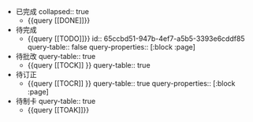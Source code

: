 - 已完成
  collapsed:: true
	- {{query [[DONE]]}}
- 待完成
	- {{query [[TODO]]}}
	  id:: 65ccbd51-947b-4ef7-a5b5-3393e6cddf85
	  query-table:: false
	  query-properties:: [:block :page]
- 待批改
  query-table:: true
	- {{query [[TOCK]] }}
	  query-table:: true
- 待订正
	- {{query [[TOCR]] }}
	  query-table:: true
	  query-properties:: [:block :page]
- 待制卡
  query-table:: true
	- {{query [[TOAK]]}}